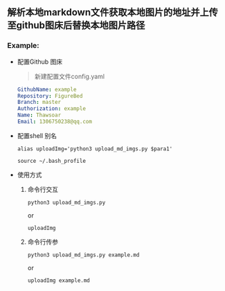 
##  解析本地markdown文件获取本地图片的地址并上传至github图床后替换本地图片路径

### Example:


- 配置Github 图床
    > 新建配置文件config.yaml
    
    ```yaml
    GithubName: example
    Repository: FigureBed
    Branch: master
    Authorization: example
    Name: Thawsoar
    Email: 1306750238@qq.com
    ```

- 配置shell 别名
    ```shell
    alias uploadImg='python3 upload_md_imgs.py $para1'
    
    source ~/.bash_profile
    ```

- 使用方式
  1. 命令行交互
       ```shell
       python3 upload_md_imgs.py
       ```
       or
       ```shell
       uploadImg
       ```
  2. 命令行传参
       ```shell
       python3 upload_md_imgs.py example.md
       ```
       or
       ```shell
       uploadImg example.md
       ```

